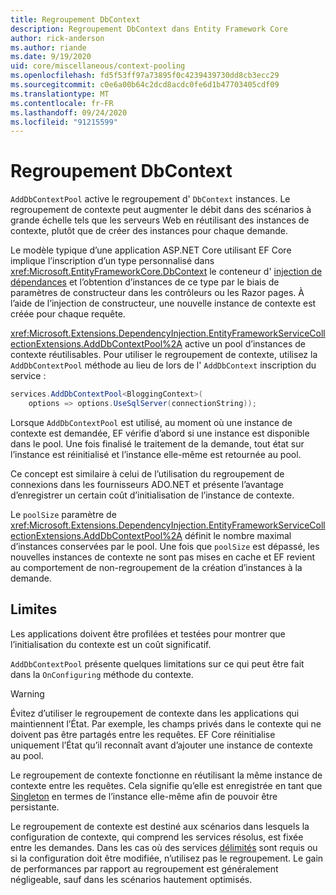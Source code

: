 ```yaml
---
title: Regroupement DbContext
description: Regroupement DbContext dans Entity Framework Core
author: rick-anderson
ms.author: riande
ms.date: 9/19/2020
uid: core/miscellaneous/context-pooling
ms.openlocfilehash: fd5f53ff97a73895f0c4239439730dd8cb3ecc29
ms.sourcegitcommit: c0e6a00b64c2dcd8acdc0fe6d1b47703405cdf09
ms.translationtype: MT
ms.contentlocale: fr-FR
ms.lasthandoff: 09/24/2020
ms.locfileid: "91215599"
---
```

# <a name="dbcontext-pooling"></a>Regroupement DbContext

`AddDbContextPool` active le regroupement d' `DbContext` instances. Le regroupement de contexte peut augmenter le débit dans des scénarios à grande échelle tels que les serveurs Web en réutilisant des instances de contexte, plutôt que de créer des instances pour chaque demande.

Le modèle typique d’une application ASP.NET Core utilisant EF Core implique l’inscription d’un type personnalisé dans <xref:Microsoft.EntityFrameworkCore.DbContext> le conteneur d' [injection de dépendances](/aspnet/core/fundamentals/dependency-injection) et l’obtention d’instances de ce type par le biais de paramètres de constructeur dans les contrôleurs ou les Razor pages. À l’aide de l’injection de constructeur, une nouvelle instance de contexte est créée pour chaque requête.

<xref:Microsoft.Extensions.DependencyInjection.EntityFrameworkServiceCollectionExtensions.AddDbContextPool%2A> active un pool d’instances de contexte réutilisables. Pour utiliser le regroupement de contexte, utilisez la `AddDbContextPool` méthode au lieu de lors de l' `AddDbContext` inscription du service :

``` csharp
services.AddDbContextPool<BloggingContext>(
    options => options.UseSqlServer(connectionString));
```

Lorsque `AddDbContextPool` est utilisé, au moment où une instance de contexte est demandée, EF vérifie d’abord si une instance est disponible dans le pool. Une fois finalisé le traitement de la demande, tout état sur l’instance est réinitialisé et l’instance elle-même est retournée au pool.

Ce concept est similaire à celui de l’utilisation du regroupement de connexions dans les fournisseurs ADO.NET et présente l’avantage d’enregistrer un certain coût d’initialisation de l’instance de contexte.

Le `poolSize` paramètre de <xref:Microsoft.Extensions.DependencyInjection.EntityFrameworkServiceCollectionExtensions.AddDbContextPool%2A> définit le nombre maximal d’instances conservées par le pool. Une fois que `poolSize` est dépassé, les nouvelles instances de contexte ne sont pas mises en cache et EF revient au comportement de non-regroupement de la création d’instances à la demande.

## <a name="limitations"></a>Limites

Les applications doivent être profilées et testées pour montrer que l’initialisation du contexte est un coût significatif.

`AddDbContextPool` présente quelques limitations sur ce qui peut être fait dans la `OnConfiguring` méthode du contexte.

> [!WARNING]  
> Évitez d’utiliser le regroupement de contexte dans les applications qui maintiennent l’État. Par exemple, les champs privés dans le contexte qui ne doivent pas être partagés entre les requêtes. EF Core réinitialise uniquement l’État qu’il reconnaît avant d’ajouter une instance de contexte au pool.

Le regroupement de contexte fonctionne en réutilisant la même instance de contexte entre les requêtes. Cela signifie qu’elle est enregistrée en tant que [Singleton](/aspnet/core/fundamentals/dependency-injection#service-lifetimes) en termes de l’instance elle-même afin de pouvoir être persistante.

Le regroupement de contexte est destiné aux scénarios dans lesquels la configuration de contexte, qui comprend les services résolus, est fixée entre les demandes. Dans les cas où des services [délimités](/aspnet/core/fundamentals/dependency-injection#service-lifetimes) sont requis ou si la configuration doit être modifiée, n’utilisez pas le regroupement. Le gain de performances par rapport au regroupement est généralement négligeable, sauf dans les scénarios hautement optimisés.
